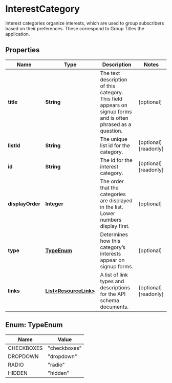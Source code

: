 

# InterestCategory

Interest categories organize interests, which are used to group subscribers based on their preferences. These correspond to Group Titles the application.

## Properties

| Name | Type | Description | Notes |
|------------ | ------------- | ------------- | -------------|
|**title** | **String** | The text description of this category. This field appears on signup forms and is often phrased as a question. |  [optional] |
|**listId** | **String** | The unique list id for the category. |  [optional] [readonly] |
|**id** | **String** | The id for the interest category. |  [optional] [readonly] |
|**displayOrder** | **Integer** | The order that the categories are displayed in the list. Lower numbers display first. |  [optional] |
|**type** | [**TypeEnum**](#TypeEnum) | Determines how this category’s interests appear on signup forms. |  [optional] |
|**links** | [**List&lt;ResourceLink&gt;**](ResourceLink.md) | A list of link types and descriptions for the API schema documents. |  [optional] [readonly] |



## Enum: TypeEnum

| Name | Value |
|---- | -----|
| CHECKBOXES | &quot;checkboxes&quot; |
| DROPDOWN | &quot;dropdown&quot; |
| RADIO | &quot;radio&quot; |
| HIDDEN | &quot;hidden&quot; |



